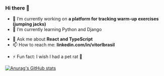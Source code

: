 ### Hi there 👋

- 🔭 I’m currently working on **a platform for tracking warm-up exercises (jumping jacks)**
- 🌱 I’m currently learning Python and Django
<!-- - 👯 I’m looking to collaborate on ... -->
<!-- - 🤔 I’m looking for help with ... -->
- 💬 Ask me about **React and TypeScript**
- 📫 How to reach me: **linkedin.com/in/vitorlbrasil**
<!-- - 😄 Pronouns: ... -->
- ⚡ Fun fact: I wish I had a pet rat 🐀

[![Anurag's GitHub stats](https://github-readme-stats.vercel.app/api?username=vitorlbrasil)](https://github.com/anuraghazra/github-readme-stats)
